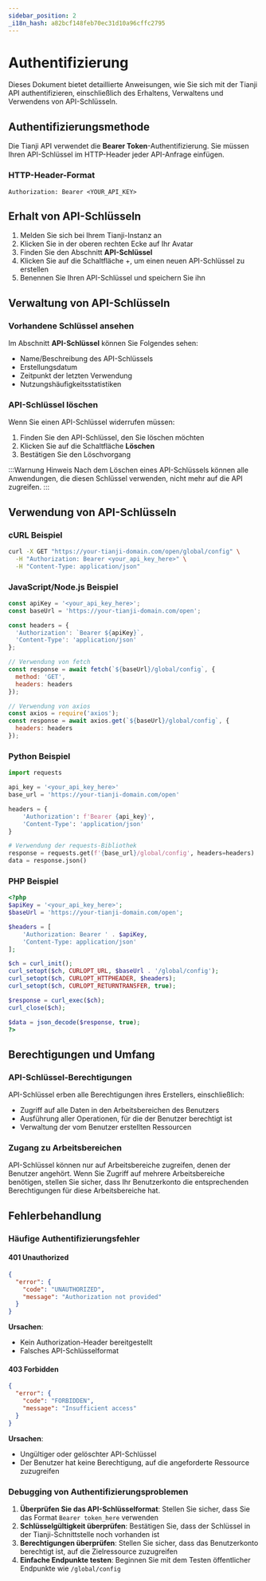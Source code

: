 ```yaml
---
sidebar_position: 2
_i18n_hash: a82bcf148feb70ec31d10a96cffc2795
---
```

# Authentifizierung

Dieses Dokument bietet detaillierte Anweisungen, wie Sie sich mit der Tianji API authentifizieren, einschließlich des Erhaltens, Verwaltens und Verwendens von API-Schlüsseln.

## Authentifizierungsmethode

Die Tianji API verwendet die **Bearer Token**-Authentifizierung. Sie müssen Ihren API-Schlüssel im HTTP-Header jeder API-Anfrage einfügen.

### HTTP-Header-Format

```http
Authorization: Bearer <YOUR_API_KEY>
```

## Erhalt von API-Schlüsseln

1. Melden Sie sich bei Ihrem Tianji-Instanz an
2. Klicken Sie in der oberen rechten Ecke auf Ihr Avatar
3. Finden Sie den Abschnitt **API-Schlüssel**
4. Klicken Sie auf die Schaltfläche +, um einen neuen API-Schlüssel zu erstellen
5. Benennen Sie Ihren API-Schlüssel und speichern Sie ihn

## Verwaltung von API-Schlüsseln

### Vorhandene Schlüssel ansehen

Im Abschnitt **API-Schlüssel** können Sie Folgendes sehen:
- Name/Beschreibung des API-Schlüssels
- Erstellungsdatum
- Zeitpunkt der letzten Verwendung
- Nutzungshäufigkeitsstatistiken

### API-Schlüssel löschen

Wenn Sie einen API-Schlüssel widerrufen müssen:
1. Finden Sie den API-Schlüssel, den Sie löschen möchten
2. Klicken Sie auf die Schaltfläche **Löschen**
3. Bestätigen Sie den Löschvorgang

:::Warnung Hinweis
Nach dem Löschen eines API-Schlüssels können alle Anwendungen, die diesen Schlüssel verwenden, nicht mehr auf die API zugreifen.
:::

## Verwendung von API-Schlüsseln

### cURL Beispiel

```bash
curl -X GET "https://your-tianji-domain.com/open/global/config" \
  -H "Authorization: Bearer <your_api_key_here>" \
  -H "Content-Type: application/json"
```

### JavaScript/Node.js Beispiel

```javascript
const apiKey = '<your_api_key_here>';
const baseUrl = 'https://your-tianji-domain.com/open';

const headers = {
  'Authorization': `Bearer ${apiKey}`,
  'Content-Type': 'application/json'
};

// Verwendung von fetch
const response = await fetch(`${baseUrl}/global/config`, {
  method: 'GET',
  headers: headers
});

// Verwendung von axios
const axios = require('axios');
const response = await axios.get(`${baseUrl}/global/config`, {
  headers: headers
});
```

### Python Beispiel

```python
import requests

api_key = '<your_api_key_here>'
base_url = 'https://your-tianji-domain.com/open'

headers = {
    'Authorization': f'Bearer {api_key}',
    'Content-Type': 'application/json'
}

# Verwendung der requests-Bibliothek
response = requests.get(f'{base_url}/global/config', headers=headers)
data = response.json()
```

### PHP Beispiel

```php
<?php
$apiKey = '<your_api_key_here>';
$baseUrl = 'https://your-tianji-domain.com/open';

$headers = [
    'Authorization: Bearer ' . $apiKey,
    'Content-Type: application/json'
];

$ch = curl_init();
curl_setopt($ch, CURLOPT_URL, $baseUrl . '/global/config');
curl_setopt($ch, CURLOPT_HTTPHEADER, $headers);
curl_setopt($ch, CURLOPT_RETURNTRANSFER, true);

$response = curl_exec($ch);
curl_close($ch);

$data = json_decode($response, true);
?>
```

## Berechtigungen und Umfang

### API-Schlüssel-Berechtigungen

API-Schlüssel erben alle Berechtigungen ihres Erstellers, einschließlich:
- Zugriff auf alle Daten in den Arbeitsbereichen des Benutzers
- Ausführung aller Operationen, für die der Benutzer berechtigt ist
- Verwaltung der vom Benutzer erstellten Ressourcen

### Zugang zu Arbeitsbereichen

API-Schlüssel können nur auf Arbeitsbereiche zugreifen, denen der Benutzer angehört. Wenn Sie Zugriff auf mehrere Arbeitsbereiche benötigen, stellen Sie sicher, dass Ihr Benutzerkonto die entsprechenden Berechtigungen für diese Arbeitsbereiche hat.

## Fehlerbehandlung

### Häufige Authentifizierungsfehler

#### 401 Unauthorized

```json
{
  "error": {
    "code": "UNAUTHORIZED",
    "message": "Authorization not provided"
  }
}
```

**Ursachen**:
- Kein Authorization-Header bereitgestellt
- Falsches API-Schlüsselformat

#### 403 Forbidden

```json
{
  "error": {
    "code": "FORBIDDEN", 
    "message": "Insufficient access"
  }
}
```

**Ursachen**:
- Ungültiger oder gelöschter API-Schlüssel
- Der Benutzer hat keine Berechtigung, auf die angeforderte Ressource zuzugreifen

### Debugging von Authentifizierungsproblemen

1. **Überprüfen Sie das API-Schlüsselformat**: Stellen Sie sicher, dass Sie das Format `Bearer token_here` verwenden
2. **Schlüsselgültigkeit überprüfen**: Bestätigen Sie, dass der Schlüssel in der Tianji-Schnittstelle noch vorhanden ist
3. **Berechtigungen überprüfen**: Stellen Sie sicher, dass das Benutzerkonto berechtigt ist, auf die Zielressource zuzugreifen
4. **Einfache Endpunkte testen**: Beginnen Sie mit dem Testen öffentlicher Endpunkte wie `/global/config`
